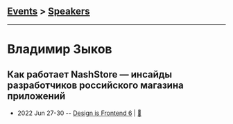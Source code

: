 ## [Events](../README.md) > [Speakers](../speakers.md)
---

# Владимир Зыков

## Как работает NashStore — инсайды разработчиков российского магазина приложений
- 2022 Jun 27-30 -- [Design is Frontend 6](https://youtu.be/7O9NyBfuBPM)  | [:notebook:](https://docs.google.com/presentation/d/1Mc1d5L_Rhsq7ThXrdVda61hOXpy4MQsf/edit?rtpof=true&sd=true)  
